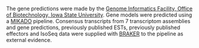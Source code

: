 [//]: # (Created by ./bin/manage_files.pl from ./species/Heterodera_glycines/PRJNA381081/Heterodera_glycines_PRJNA381081.annotation.html on Thu Jun 11 13:44:23 2020)
The gene predictions were made by the [Genome Informatics Facility, Office of Biotechnology, Iowa State University](https://www.biotech.iastate.edu/biotechnology-service-facilities/genome-informatics-facility/). Gene models were predicted using a [MIKADO](https://onlinelibrary.wiley.com/servlet/linkout?suffix=null&dbid=16&doi=10.1111%2F1755-0998.13432&key=10.1093%2Fgigascience%2Fgiy093) pipeline. Consensus transcripts from 7 transcriptom assemblies and gene predictions, previously published ESTs, previously published effectors and IsoSeq data were supplied with [BRAKER](https://github.com/Gaius-Augustus/BRAKER) to the pipeline as external evidence.
